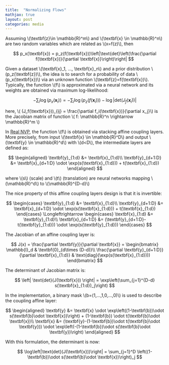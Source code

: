 ```yaml
---
title:  "Normalizing Flows"
mathjax: true
layout: post
categories: media
---
```


Assuming \\(\textbf{z}\in \mathbb{R}^m\\) and \\(\textbf{x} \in \mathbb{R}^n\\) are two random variables which are related as \\(x=f(z)\\), then

$$
p_x(\textbf{x}) = p_z(f(\textbf{x}))\left|\text{det}\left(\frac{\partial f(\textbf{x})}{\partial \textbf{x}}\right)\right|
$$

Given a dataset \\(\textbf{x}_1, ..., \textbf{x}_n\\) and a prior distribution \\(p_z(\textbf{z})\\), the idea is to search for a probability of data \\(p_x(\textbf{x})\\) via an unknown function \\(\textbf{z}=f(\textbf{x})\\). Typically, the function \\(f\\) is approximated via a neural network and its weights are obtained via maximum log-likelihood:

$$
-\sum_i \log(p_x(\textbf{x}_i)) = -\sum_i \log(p_z(f(\textbf{x}_i))) - \log\left|\text{det}\left(J_f(\textbf{x}_i)\right)\right|
$$

here, \\( (J_f(\textbf{x}))_{ij} = \frac{\partial f_i(\textbf{x})}{\partial x_j}\\) is the Jacobian matrix of function \\( f: \mathbb{R}^n \rightarrow \mathbb{R}^m \\)

In [Real NVP](https://arxiv.org/abs/1605.08803), the function \\(f\\) is obtained via stacking affine coupling layers. More precisely, from input \\(\textbf{x} \in \mathbb{R}^D\\) and output \\(\textbf{y} \in \mathbb{R}^d\\) with \\(d<D\\), the intermediate layers are defined as:

$$
\begin{aligned}
\textbf{y}_{1:d} &= \textbf{x}_{1:d}\\
\textbf{y}_{d+1:D} &= \textbf{x}_{d+1:D} \odot \exp(s(\textbf{x}_{1:d})) + t(\textbf{x}_{1:d})
\end{aligned}
$$

where \\(s\\) (scale) and \\(t\\) (translation) are neural networks mapping \\(\mathbb{R}^d\\) to \\(\mathbb{R}^{D-d}\\) 

The nice property of this affine coupling layers design is that it is invertible:

$$
\begin{cases}
\textbf{y}_{1:d} &= \textbf{x}_{1:d}\\
\textbf{y}_{d+1:D} &= \textbf{x}_{d+1:D} \odot \exp(s(\textbf{x}_{1:d})) + t(\textbf{x}_{1:d})
\end{cases}
\Longleftrightarrow
\begin{cases}
\textbf{x}_{1:d} &= \textbf{y}_{1:d}\\
\textbf{x}_{d+1:D} &= (\textbf{y}_{d+1:D}-t(\textbf{y}_{1:d})) \odot \exp(s(\textbf{y}_{1:d}))
\end{cases}
$$

The Jacobian of an affine coupling layer is:

$$
J(x) = \frac{\partial \textbf{y}}{\partial \textbf{x}} = 
\begin{bmatrix}
\mathbb{I}_d & \textbf{0}_{d\times (D-d)}\\
\frac{\partial \textbf{y}_{d+1:D}}{\partial \textbf{x}_{1:d}} & \text{diag}(\exp(s(\textbf{x}_{1:d})))
\end{bmatrix}
$$

The determinant of Jacobian matrix is:

$$
\left| \text{det}(J(\textbf{x})) \right| = \exp\left(\sum_{j=1}^{D-d} s(\textbf{x}_{1:d})_j\right)
$$

In the implementation, a binary mask \\(b=(1,...,1,0,...,0)\\) is used to describe the coupling affine layer:

$$
\begin{aligned}
\textbf{y} &= \textbf{x} \odot \exp\left((1-\textbf{b})\odot s(\textbf{b}\odot \textbf{x})\right) + (1-\textbf{b}) \odot t(\textbf{b}\odot \textbf{x})\\
\textbf{x} &= (\textbf{y}-(1-\textbf{b})\odot t(\textbf{b}\odot \textbf{y})) \odot \exp\left(-(1-\textbf{b})\odot s(\textbf{b}\odot \textbf{y})\right)
\end{aligned}
$$

With this formulation, the determinant is now:

$$
\log\left|\text{det}(J(\textbf{x}))\right| = \sum_{j=1}^D \left((1-\textbf{b})\odot s(\textbf{b}\odot \textbf{x})\right)_j
$$

